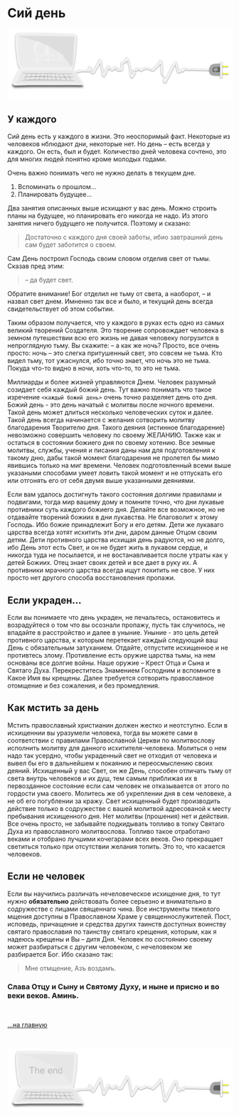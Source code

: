 <div class="navi"><nav id="navi"><!-- js --></nav></div>

# Сий день

![image-top](assets/svg/comp-start.svg)


## У каждого

Сий день есть у каждого в жизни. Это неоспоримый факт. Некоторые из человеков нблюдают дни, некоторые нет. Но день – есть всегда у каждого. Он есть, был и будет. Количество дней человека сочтено, это для многих людей понятно кроме молодых годами. 

Очень важно понимать чего не нужно делать в текущем дне.

1. Вспоминать о прошлом…
2. Планировать будущее…

Два занятия описанных выше исхищают у вас день.
Можно строить планы на будущее, но планировать его никогда не надо. Из этого занятия ничего будущего не получится. Поэтому и сказано:

>Достаточно с каждого дня своей заботы, ибио завтрашний день сам будет заботится о своем.

Сам День построил Господь своим словом отделив  свет от тьмы. Сказав пред этим:

> – да будет свет.

Обратите внимание! Бог отделил не тьму от света, а наоборот, – и назвал свет днем. Имненно так все и было, и текущий день всегда свидетельствует об этом событии. 

Таким образом получается, что у каждого в руках есть одно из самых великий творений Создателя. Это творение сопровождает человека в земном путешествии всю его жизнь не давая человеку погрузится в непроглядную тьму. Вы скажите: – а как же ночь? Просто, все очень просто: ночь – это слегка притушенный свет, это совсем не тьма. Кто видел тьму, тот ужаснулся, ибо точно знает, что ночь это не тьма. Покуда что-то видно в ночи, хоть что-то, то это не тьма.

Миллиарды и более жизней управляются Днем. Человек разумный созидает себя каждый божий день. Тут важно понимать что такое изречение `<каждый божий день>` очень точно разделяет день ото дня. Божий день - это день начатый с молитвы после ночного времени. Такой день может длиться несколько человеческих суток и далее. Такой день всегда начинается с желания сотворить молитву благодарения Творителю дня. Такого деяния (истинное благодарение) невозможно совершить человеку по своему ЖЕЛАНИЮ. Также как и остаться в состоянии божиего дня по своему хотению. Все земные молитвы, службы, учения и писания даны нам для подготовления к такому дню, дабы такой момент благодарения не пролетел бы мимо явившись только на миг времени. Человек подготовленный всеми выше указаными способами умеет ловить такой момент и не отпускать его или отгонять его от себя двумя выше указанными деяниями. 

Если вам удалось достигнуть такого состояния долгими правилами и подвигами, тогда мир вашему дому и помните точно, что дни лукавые противники суть каждого божиего дня. Делайте все возможное, но не отдавайте творений божиих в дни лукавства. Не благоволит к этому Господь. Ибо божие принадлежит Богу и его детям. Дети же лукаваго царства всегда хотят исхитить эти дни, даром данные Отцом своим детям. Дети противного царства исхищая день радуются, но не долго, ибо День этот есть Свет, и он не будет жить в лукавом сердце, и никогда туда не посылается, и не востанавливается после утраты как у детей Божиих. Отец знает своих детей и все дает в руку их. А противники мрачного царства всегда ищут похитить не свое. У них просто нет другого способа восстановления пропажи. 

## Если украден…

Если вы понимаете что день украден, не печальтесь, остановитесь и возрадуйтеся о том что вы осознали пропажу, пусть так случилось, не впадайте в расстройство и далее в уныние. Уныние - это цель детей противного царства,  к которым перетекает каждый следующий ваш День с обязательным затуханием. Отдайте, отпустите исхищенное и не противтесь злому. Противление есть оружие царства тьмы, на нем основаны все долгие войны. Наше оружие – Крест Отца и Сына и Святаго Духа. Перекреститесь Знамением Господним и вспомните в Какое Имя вы крещены. Далее требуется сотворить православное отомщение и без сожаления, и без промедления.

## Как мстить за день

Мстить православный христианин должен жестко и неотступно. Если в исхищеннии вы уразумели человека, тогда вы можете сами в соответствии с правилами Православной Церкви по молитвослову исполнить молитву для данного исхитителя-человека. Молиться о нем надо так усердно, чтобы украденный свет не отходил от человека и вывел бы его в дальнейшем к покаянию и переосмыслению своих деяний. Исхищенный у вас Свет, он же День, способен отличать тьму от света внутрь человеков и их душ, тем самым приближая их в первозданное состояние если сам человек не отказывается от этого по гордости ума своего. Молитесь же об укреплении дня в сем человеке, а не об его погублении за кражу. Свет исхищенный будет производить действие только в содружестве с вашей молитвой адресованой к месту пребывания исхищенного дня. Нет молитвы (прошения) нет и действия. Все очень просто, не забывайте подкидывать топливо в топку Святаго Духа из православного молитвослова. Топливо такое отработано веками и отобрано лучшими кочегарами всех веков. Оно прекращает светиться только при отсутствии желания топить. Это то, что касается человеков.

## Если не человек

Если вы научились различать нечеловеческое исхищение дня, то тут нужно **обязательно** действовать более серьезно и внимательно в содружестве с лицами священнаго чина. Все инструменты тяжелого мщения доступны в  Православном Храме у священнослужителей. Пост, исповедь, причащение и  средства других таинств доступных воинству святаго православия по таинству святаго крещения, которым, как я надеюсь крещены и Вы – дитя Дня. Человек по состоянию своему может разбираться с другим человеком, с нечеловеком же разбирается Бог. Ибо сказано так:

>Мне отмщение, Азъ воздамъ.

### Слава Отцу и Сыну и Святому Духу, и ныне и присно и во веки веков. Аминь.




<br>

[…на главную](/)

<br>

![image-bottom](assets/svg/comp.svg)


<script src="assets/js/navi.js"></script>